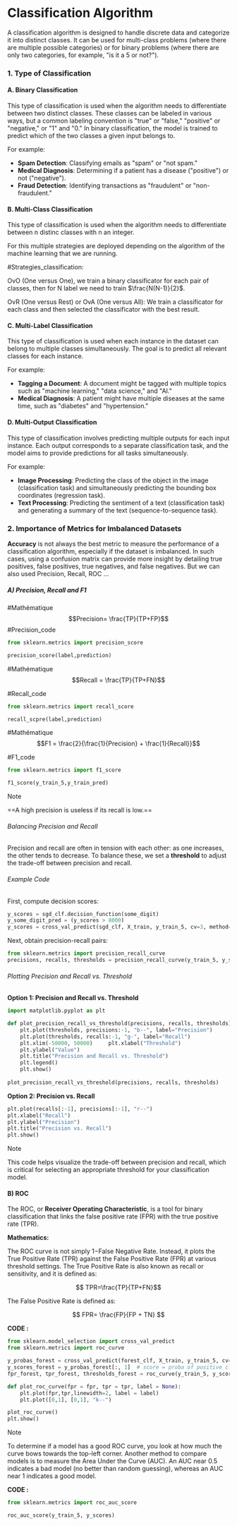 # Classification Algorithm

A classification algorithm is designed to handle discrete data and categorize it into distinct classes. It can be used for multi-class problems (where there are multiple possible categories) or for binary problems (where there are only two categories, for example, "is it a 5 or not?").

### 1. Type of Classification

#### A. **Binary Classification**

This type of classification is used when the algorithm needs to differentiate between two distinct classes. These classes can be labeled in various ways, but a common labeling convention is "true" or "false," "positive" or "negative," or "1" and "0." In binary classification, the model is trained to predict which of the two classes a given input belongs to.

For example:

- **Spam Detection**: Classifying emails as "spam" or "not spam."
- **Medical Diagnosis**: Determining if a patient has a disease ("positive") or not ("negative").
- **Fraud Detection**: Identifying transactions as "fraudulent" or "non-fraudulent."

#### B. Multi-Class Classification

This type of classification is used when the algorithm needs to differentiate between n distinc classes with n an integer. 

For this multiple strategies are deployed depending on the algorithm of the machine learning that we are running.

#Strategies_classification:

OvO (One versus One), we train a binary classificator for each pair of classes, then for N label we need to train $\frac{N(N-1)}{2}$.

OvR (One versus Rest) or OvA (One versus All): We train a classificator for each class and then selected the classificator with the best result.


#### C. **Multi-Label Classification**

This type of classification is used when each instance in the dataset can belong to multiple classes simultaneously. The goal is to predict all relevant classes for each instance.

For example:

- **Tagging a Document**: A document might be tagged with multiple topics such as "machine learning," "data science," and "AI."
- **Medical Diagnosis**: A patient might have multiple diseases at the same time, such as "diabetes" and "hypertension."

#### D. **Multi-Output Classification**

This type of classification involves predicting multiple outputs for each input instance. Each output corresponds to a separate classification task, and the model aims to provide predictions for all tasks simultaneously.

For example:

- **Image Processing**: Predicting the class of the object in the image (classification task) and simultaneously predicting the bounding box coordinates (regression task).
- **Text Processing**: Predicting the sentiment of a text (classification task) and generating a summary of the text (sequence-to-sequence task).

### 2. Importance of Metrics for Imbalanced Datasets

**Accuracy** is not always the best metric to measure the performance of a classification algorithm, especially if the dataset is imbalanced. 
In such cases, using a confusion matrix can provide more insight by detailing true positives, false positives, true negatives, and false negatives.
But we can also used Precision, Recall, ROC ...

##### A) Precision, Recall and F1



#Mathématique 
$$Precision= \frac{TP}{TP+FP}$$
#Precision_code

```Python
from sklearn.metrics import precision_score

precision_score(label,prediction)

```

#Mathématique 
$$Recall = \frac{TP}{TP+FN}$$

#Recall_code

```Python
from sklearn.metrics import recall_score

recall_scpre(label,prediction)
```



#Mathématique 
$$F1 = \frac{2}{\frac{1}{Precision} + \frac{1}{Recall}}$$

#F1_code

```Python
from sklearn.metrics import f1_score

f1_score(y_train_5,y_train_pred)
```

> [!NOTE]
> ==A high precision is useless if its recall is low.==

###### Balancing Precision and Recall

Precision and recall are often in tension with each other: as one increases, the other tends to decrease. To balance these, we set a **threshold** to adjust the trade-off between precision and recall.

###### Example Code

First, compute decision scores:





```PYTHON
y_scores = sgd_clf.decision_function(some_digit) 
y_some_digit_pred = (y_scores > 8000)  
y_scores = cross_val_predict(sgd_clf, X_train, y_train_5, cv=3, method="decision_function")
```

Next, obtain precision-recall pairs:

```Python
from sklearn.metrics import precision_recall_curve  
precisions, recalls, thresholds = precision_recall_curve(y_train_5, y_scores)
```

###### Plotting Precision and Recall vs. Threshold

**Option 1: Precision and Recall vs. Threshold**


```Python
import matplotlib.pyplot as plt  

def plot_precision_recall_vs_threshold(precisions, recalls, thresholds):     
	plt.plot(thresholds, precisions:-1, "b--", label="Precision")     
	plt.plot(thresholds, recalls:-1, "g-", label="Recall")     
	plt.xlim(-50000, 50000)     plt.xlabel("Threshold")     
	plt.ylabel("Value")     
	plt.title("Precision and Recall vs. Threshold")     
	plt.legend()     
	plt.show()  
	
plot_precision_recall_vs_threshold(precisions, recalls, thresholds)
```

**Option 2: Precision vs. Recall**


```Python
plt.plot(recalls[:-1], precisions[:-1], "r--") 
plt.xlabel("Recall") 
plt.ylabel("Precision") 
plt.title("Precision vs. Recall") 
plt.show()
```

> [!NOTE]
> This code helps visualize the trade-off between precision and recall, which is critical for selecting an appropriate threshold for your classification model.



#### B) ROC


The ROC, or **Receiver Operating Characteristic**, is a tool for binary classification that links the false positive rate (FPR) with the true positive rate (TPR).

**Mathematics:**

The ROC curve is not simply 1−False Negative Rate. Instead, it plots the True Positive Rate (TPR) against the False Positive Rate (FPR) at various threshold settings. The True Positive Rate is also known as recall or sensitivity, and it is defined as:

$$
TPR=\frac{TP}{TP+FN}​
$$

The False Positive Rate is defined as:


$$
FPR= \frac{FP}{FP + TN}
$$


**CODE :**

```Python
from sklearn.model_selection import cross_val_predict
from sklearn.metrics import roc_curve

y_probas_forest = cross_val_predict(forest_clf, X_train, y_train_5, cv=3, method="predict_proba")
y_scores_forest = y_probas_forest[:, 1]  # score = proba of positive class
fpr_forest, tpr_forest, thresholds_forest = roc_curve(y_train_5, y_scores_forest)
```

```Python
def plot_roc_curve(fpr = fpr, tpr = tpr, label = None):
    plt.plot(fpr,tpr,linewidth=2, label = label)
    plt.plot([0,1], [0,1], "k--")

plot_roc_curve()
plt.show()
```

> [!NOTE]
> To determine if a model has a good ROC curve, you look at how much the curve bows towards the top-left corner. Another method to compare models is to measure the Area Under the Curve (AUC). An AUC near 0.5 indicates a bad model (no better than random guessing), whereas an AUC near 1 indicates a good model.

**CODE :**

```Python
from sklearn.metrics import roc_auc_score

roc_auc_score(y_train_5, y_scores)
